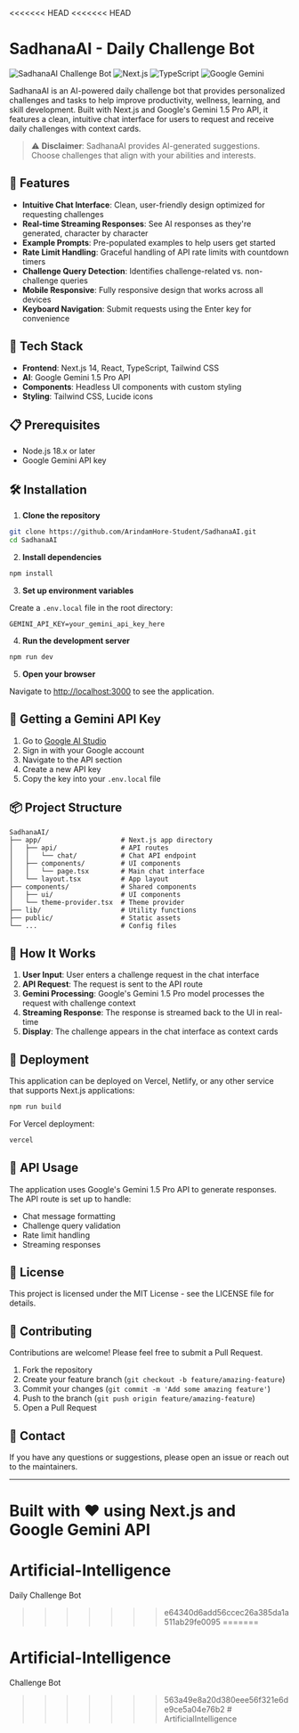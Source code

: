 <<<<<<< HEAD
<<<<<<< HEAD
# SadhanaAI - Daily Challenge Bot

![SadhanaAI Challenge Bot](https://img.shields.io/badge/SadhanaAI-Challenge%20Bot-green)
![Next.js](https://img.shields.io/badge/Next.js-14-000000?logo=next.js)
![TypeScript](https://img.shields.io/badge/TypeScript-4.9-3178C6?logo=typescript)
![Google Gemini](https://img.shields.io/badge/Google-Gemini%20API-4285F4?logo=google)

SadhanaAI is an AI-powered daily challenge bot that provides personalized challenges and tasks to help improve productivity, wellness, learning, and skill development. Built with Next.js and Google's Gemini 1.5 Pro API, it features a clean, intuitive chat interface for users to request and receive daily challenges with context cards.

> ⚠️ **Disclaimer**: SadhanaAI provides AI-generated suggestions. Choose challenges that align with your abilities and interests.

## 🌟 Features

- **Intuitive Chat Interface**: Clean, user-friendly design optimized for requesting challenges
- **Real-time Streaming Responses**: See AI responses as they're generated, character by character
- **Example Prompts**: Pre-populated examples to help users get started
- **Rate Limit Handling**: Graceful handling of API rate limits with countdown timers
- **Challenge Query Detection**: Identifies challenge-related vs. non-challenge queries
- **Mobile Responsive**: Fully responsive design that works across all devices
- **Keyboard Navigation**: Submit requests using the Enter key for convenience

## 🚀 Tech Stack

- **Frontend**: Next.js 14, React, TypeScript, Tailwind CSS
- **AI**: Google Gemini 1.5 Pro API
- **Components**: Headless UI components with custom styling
- **Styling**: Tailwind CSS, Lucide icons

## 📋 Prerequisites

- Node.js 18.x or later
- Google Gemini API key

## 🛠️ Installation

1. **Clone the repository**

```bash
git clone https://github.com/ArindamHore-Student/SadhanaAI.git
cd SadhanaAI
```

2. **Install dependencies**

```bash
npm install
```

3. **Set up environment variables**

Create a `.env.local` file in the root directory:

```
GEMINI_API_KEY=your_gemini_api_key_here
```

4. **Run the development server**

```bash
npm run dev
```

5. **Open your browser**

Navigate to [http://localhost:3000](http://localhost:3000) to see the application.

## 🔑 Getting a Gemini API Key

1. Go to [Google AI Studio](https://ai.google.dev/)
2. Sign in with your Google account
3. Navigate to the API section
4. Create a new API key
5. Copy the key into your `.env.local` file

## 📦 Project Structure

```
SadhanaAI/
├── app/                    # Next.js app directory
│   ├── api/                # API routes
│   │   └── chat/           # Chat API endpoint
│   ├── components/         # UI components
│   │   └── page.tsx        # Main chat interface
│   └── layout.tsx          # App layout
├── components/             # Shared components
│   ├── ui/                 # UI components
│   └── theme-provider.tsx  # Theme provider
├── lib/                    # Utility functions
├── public/                 # Static assets
└── ...                     # Config files
```

## 🤖 How It Works

1. **User Input**: User enters a challenge request in the chat interface
2. **API Request**: The request is sent to the API route
3. **Gemini Processing**: Google's Gemini 1.5 Pro model processes the request with challenge context
4. **Streaming Response**: The response is streamed back to the UI in real-time
5. **Display**: The challenge appears in the chat interface as context cards

## 🚢 Deployment

This application can be deployed on Vercel, Netlify, or any other service that supports Next.js applications:

```bash
npm run build
```

For Vercel deployment:

```bash
vercel
```

## 🧩 API Usage

The application uses Google's Gemini 1.5 Pro API to generate responses. The API route is set up to handle:

- Chat message formatting
- Challenge query validation
- Rate limit handling
- Streaming responses

## 📜 License

This project is licensed under the MIT License - see the LICENSE file for details.

## 🤝 Contributing

Contributions are welcome! Please feel free to submit a Pull Request.

1. Fork the repository
2. Create your feature branch (`git checkout -b feature/amazing-feature`)
3. Commit your changes (`git commit -m 'Add some amazing feature'`)
4. Push to the branch (`git push origin feature/amazing-feature`)
5. Open a Pull Request

## 📧 Contact

If you have any questions or suggestions, please open an issue or reach out to the maintainers.

---

Built with ❤️ using Next.js and Google Gemini API 
=======
# Artificial-Intelligence
Daily Challenge Bot
>>>>>>> e64340d6add56ccec26a385da1a511ab29fe0095
=======
# Artificial-Intelligence
Challenge Bot
>>>>>>> 563a49e8a20d380eee56f321e6de9ce5a04e76b2
#   A r t i f i c i a l I n t e l l i g e n c e  
 